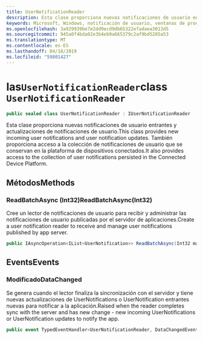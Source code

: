 ```yaml
---
title: UserNotificationReader
description: Esta clase proporciona nuevas notificaciones de usuario entrantes y actualizaciones de notificaciones de usuario. También proporciona acceso a la colección de notificaciones de usuario que se conservan en la plataforma de dispositivos conectados.
keywords: Microsoft, Windows, notificación de usuario, ventanas de procedimientos
ms.openlocfilehash: 3a929939be7e2dd9ecd9db65322efadaea3013d5
ms.sourcegitcommit: 945a0f4bda02e3b4eb9a665379c2af9bd5285a53
ms.translationtype: MT
ms.contentlocale: es-ES
ms.lasthandoff: 04/18/2019
ms.locfileid: "59801427"
---
```

# <a name="class-usernotificationreader"></a><span data-ttu-id="add90-105">las`UserNotificationReader`</span><span class="sxs-lookup"><span data-stu-id="add90-105">class `UserNotificationReader`</span></span>

```C#
public sealed class UserNotificationReader : IUserNotificationReader
```

<span data-ttu-id="add90-106">Esta clase proporciona nuevas notificaciones de usuario entrantes y actualizaciones de notificaciones de usuario.</span><span class="sxs-lookup"><span data-stu-id="add90-106">This class provides new incoming user notifications and user notification updates.</span></span> <span data-ttu-id="add90-107">También proporciona acceso a la colección de notificaciones de usuario que se conservan en la plataforma de dispositivos conectados.</span><span class="sxs-lookup"><span data-stu-id="add90-107">It also provides access to the collection of user notifications persisted in the Connected Device Platform.</span></span>  

## <a name="methods"></a><span data-ttu-id="add90-108">Métodos</span><span class="sxs-lookup"><span data-stu-id="add90-108">Methods</span></span>

### <a name="readbatchasyncint32"></a><span data-ttu-id="add90-109">ReadBatchAsync (Int32)</span><span class="sxs-lookup"><span data-stu-id="add90-109">ReadBatchAsync(Int32)</span></span> 
<span data-ttu-id="add90-110">Cree un lector de notificaciones de usuario para recibir y administrar las notificaciones de usuario publicadas por el servidor de aplicaciones.</span><span class="sxs-lookup"><span data-stu-id="add90-110">Create a user notification reader to receive and manage user notifications published by app server.</span></span>
```C#
public IAsyncOperation<IList<UserNotification>> ReadBatchAsync(Int32 maxBatchSize)
```

## <a name="events"></a><span data-ttu-id="add90-111">Events</span><span class="sxs-lookup"><span data-stu-id="add90-111">Events</span></span>


### <a name="datachanged"></a><span data-ttu-id="add90-112">Modificado</span><span class="sxs-lookup"><span data-stu-id="add90-112">DataChanged</span></span>
<span data-ttu-id="add90-113">Se genera cuando el lector finaliza la sincronización con el servidor y tiene nuevas actualizaciones de UserNotifications o UserNotification entrantes nuevas para notificar a la aplicación.</span><span class="sxs-lookup"><span data-stu-id="add90-113">Raised when the reader completes sync with the server and has new change - new incoming UserNotifications or UserNotification updates to notify the app.</span></span> 

```C#
public event TypedEventHandler<UserNotificationReader, DataChangedEventArgs> DataChanged
```
